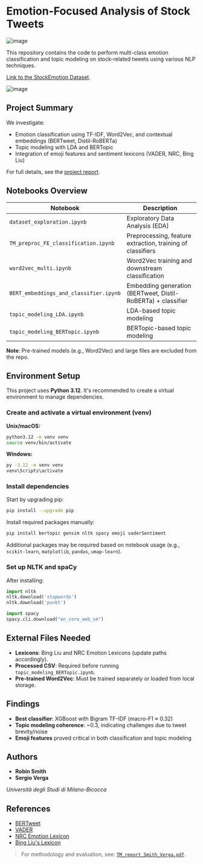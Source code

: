 # Emotion-Focused Analysis of Stock Tweets

![image](https://github.com/user-attachments/assets/ebc8d5e5-3140-48f7-8aa6-ba2f23e206a2)

This repository contains the code to perform multi-class emotion classification and topic modeling on stock-related tweets using various NLP techniques.

[Link to the StockEmotion Dataset](https://github.com/adlnlp/StockEmotions).

![image](https://github.com/user-attachments/assets/b3a60d77-30d4-46c3-9707-5055b0a27960)

## Project Summary

We investigate:
- Emotion classification using TF-IDF, Word2Vec, and contextual embeddings (BERTweet, Distil-RoBERTa)
- Topic modeling with LDA and BERTopic
- Integration of emoji features and sentiment lexicons (VADER, NRC, Bing Liu)

For full details, see the [project report](./TM_report_Smith_Verga.pdf).

## Notebooks Overview

| Notebook                              | Description                                                                 |
|--------------------------------------|-----------------------------------------------------------------------------|
| `dataset_exploration.ipynb`          | Exploratory Data Analysis (EDA)                                            |
| `TM_preproc_FE_classification.ipynb` | Preprocessing, feature extraction, training of classifiers                 |
| `word2vec_multi.ipynb`               | Word2Vec training and downstream classification                            |
| `BERT_embeddings_and_classifier.ipynb`| Embedding generation (BERTweet, Distil-RoBERTa) + classifier               |
| `topic_modeling_LDA.ipynb`           | LDA-based topic modeling                                                   |
| `topic_modeling_BERTopic.ipynb`      | BERTopic-based topic modeling                                              |

**Note**: Pre-trained models (e.g., Word2Vec) and large files are excluded from the repo.

## Environment Setup

This project uses **Python 3.12**. It's recommended to create a virtual environment to manage dependencies.

### Create and activate a virtual environment (venv)

**Unix/macOS:**
```bash
python3.12 -m venv venv
source venv/bin/activate
````

**Windows:**

```bash
py -3.12 -m venv venv
venv\Scripts\activate
```

### Install dependencies

Start by upgrading pip:

```bash
pip install --upgrade pip
```

Install required packages manually:

```bash
pip install bertopic gensim nltk spacy emoji vaderSentiment
```

Additional packages may be required based on notebook usage (e.g., `scikit-learn`, `matplotlib`, `pandas`, `umap-learn`).

### Set up NLTK and spaCy

After installing:

```python
import nltk
nltk.download('stopwords')
nltk.download('punkt')

import spacy
spacy.cli.download("en_core_web_sm")
```

## External Files Needed

* **Lexicons**: Bing Liu and NRC Emotion Lexicons (update paths accordingly).
* **Processed CSV**: Required before running `topic_modeling_BERTopic.ipynb`.
* **Pre-trained Word2Vec**: Must be trained separately or loaded from local storage.

## Findings

* **Best classifier**: XGBoost with Bigram TF-IDF (macro-F1 ≈ 0.32)
* **Topic modeling coherence**: \~0.3, indicating challenges due to tweet brevity/noise
* **Emoji features** proved critical in both classification and topic modeling

## Authors

* **Robin Smith**
* **Sergio Verga**

*Università degli Studi di Milano-Bicocca*

## References

* [BERTweet](https://aclanthology.org/2020.emnlp-demos.2.pdf)
* [VADER](https://ojs.aaai.org/index.php/ICWSM/article/view/14550)
* [NRC Emotion Lexicon](https://saifmohammad.com/WebPages/NRC-Emotion-Lexicon.htm)
* [Bing Liu's Lexicon](https://www.cs.uic.edu/~liub/FBS/sentiment-analysis.html)

> For methodology and evaluation, see: [`TM_report_Smith_Verga.pdf`](./TM_report_Smith_Verga.pdf).

